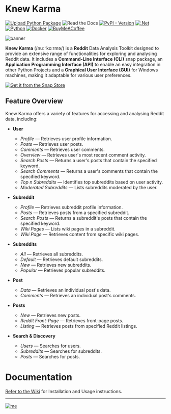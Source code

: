 # Knew Karma

[![Upload Python Package](https://github.com/bellingcat/knewkarma/actions/workflows/python-publish.yml/badge.svg)](https://github.com/bellingcat/knewkarma/actions/workflows/python-publish.yml) ![Read the Docs](https://img.shields.io/readthedocs/knewkarma-wiki?logo=readthedocs) [![PyPI - Version](https://img.shields.io/pypi/v/knewkarma?style=flat&logo=pypi&logoColor=ffdd54&label=PyPI&labelColor=3670A0&color=3670A0)](https://pypi.org/project/knewkarma) [![.Net](https://img.shields.io/badge/Visual%20Basic%20.NET-5C2D91?style=flat&logo=.net&logoColor=white)](https://github.com/search?q=repo%3Abellingcat%2Fknewkarma++language%3A%22Visual+Basic+.NET%22&type=code) [![Python](https://img.shields.io/badge/Python-3670A0?style=flat&logo=python&logoColor=ffdd54)](https://github.com/search?q=repo%3Abellingcat%2Fknewkarma++language%3APython&type=code) [![Docker](https://img.shields.io/badge/Docker-%230db7ed.svg?style=flat&logo=docker&logoColor=white)](https://github.com/search?q=repo%3Abellingcat%2Fknewkarma++language%3ADockerfile&type=code)
[![BuyMeACoffee](https://img.shields.io/badge/Buy%20Me%20a%20Coffee-ffdd00?style=flat&logo=buy-me-a-coffee&logoColor=black)](https://buymeacoffee.com/rly0nheart)

![banner](https://github.com/bellingcat/knewkarma/assets/74001397/337b76c9-e951-45a2-a547-b76ae15de3a6)

**Knew Karma** (/nuː ‘kɑːrmə/) is a **Reddit** Data Analysis Toolkit designed to provide an extensive range of
functionalities for exploring and analysing Reddit data. It includes a **Command-Line Interface (CLI)** snap package, an
**Application Programming Interface (API)** to enable an easy integration in other Python Projects and a **Graphical
User
Interface (GUI)** for Windows machines, making it adaptable for various user preferences.

[![Get it from the Snap Store](https://snapcraft.io/static/images/badges/en/snap-store-black.svg)](https://snapcraft.io/knewkarma)

## Feature Overview

Knew Karma offers a variety of features for accessing and analysing Reddit data, including:

- **User**
    - *Profile* — Retrieves user profile information.
    - *Posts* — Retrieves user posts.
    - *Comments* — Retrieves user comments.
    - *Overview* — Retrieves user's most recent comment activity.
    - *Search Posts* — Returns a user's posts that contain the specified keyword.
    - *Search Comments* — Returns a user's comments that contain the specified keyword.
    - *Top *n* Subreddits* — Identifies top subreddits based on user activity.
    - *Moderated Subreddits* — Lists subreddits moderated by the user.


- **Subreddit**
    - *Profile* — Retrieves subreddit profile information.
    - *Posts* — Retrieves posts from a specified subreddit.
    - *Search Posts* — Returns a subreddit's posts that contain the specified keyword.
    - *Wiki Pages* — Lists wiki pages in a subreddit.
    - *Wiki Page* — Retrieves content from specific wiki pages.


- **Subreddits**
    - *All* — Retrieves all subreddits.
    - *Default* — Retrieves default subreddits.
    - *New* — Retrieves new subreddits.
    - *Popular* — Retrieves popular subreddits.

- **Post**
    - *Data* — Retrieves an individual post's data.
    - *Comments* — Retrieves an individual post's comments.

- **Posts**
    - *New* — Retrieves new posts.
    - *Reddit Front-Page* — Retrieves front-page posts.
    - *Listing* — Retrieves posts from specified Reddit listings.


- **Search & Discovery**
    - *Users* — Searches for users.
    - *Subreddits* — Searches for subreddits.
    - *Posts* — Searches for posts.

# Documentation

[Refer to the Wiki](https://knewkarma-wiki.readthedocs.io) for Installation and Usage instructions.
***
[![me](https://github.com/bellingcat/knewkarma/assets/74001397/efd19c7e-9840-4969-b33c-04087e73e4da)](https://rly0nheart.github.io)

